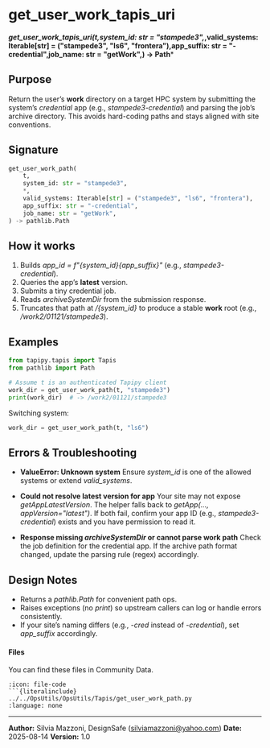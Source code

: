# get_user_work_tapis_uri
***get_user_work_tapis_uri(t,system_id: str = "stampede3",*,valid_systems: Iterable[str] = ("stampede3", "ls6", "frontera"),app_suffix: str = "-credential",job_name: str = "getWork",) -> Path***

## Purpose

Return the user’s **work** directory on a target HPC system by submitting the
system’s *credential* app (e.g., *stampede3-credential*) and parsing the job’s
archive directory. This avoids hard-coding paths and stays aligned with site
conventions.

## Signature

```python
get_user_work_path(
    t,
    system_id: str = "stampede3",
    *,
    valid_systems: Iterable[str] = ("stampede3", "ls6", "frontera"),
    app_suffix: str = "-credential",
    job_name: str = "getWork",
) -> pathlib.Path
````

## How it works

1. Builds *app_id = f"{system_id}{app_suffix}"* (e.g., *stampede3-credential*).
2. Queries the app’s **latest** version.
3. Submits a tiny credential job.
4. Reads *archiveSystemDir* from the submission response.
5. Truncates that path at */{system_id}* to produce a stable **work** root
   (e.g., */work2/01121/stampede3*).

## Examples

```python
from tapipy.tapis import Tapis
from pathlib import Path

# Assume t is an authenticated Tapipy client
work_dir = get_user_work_path(t, "stampede3")
print(work_dir)  # -> /work2/01121/stampede3
```

Switching system:

```python
work_dir = get_user_work_path(t, "ls6")
```

## Errors & Troubleshooting

* **ValueError: Unknown system**
  Ensure *system_id* is one of the allowed systems or extend *valid_systems*.

* **Could not resolve latest version for app**
  Your site may not expose *getAppLatestVersion*. The helper falls back to
  *getApp(..., appVersion="latest")*. If both fail, confirm your app ID (e.g.,
  *stampede3-credential*) exists and you have permission to read it.

* **Response missing *archiveSystemDir* or cannot parse work path**
  Check the job definition for the credential app. If the archive path format
  changed, update the parsing rule (regex) accordingly.

## Design Notes

* Returns a *pathlib.Path* for convenient path ops.
* Raises exceptions (no *print*) so upstream callers can log or handle errors
  consistently.
* If your site’s naming differs (e.g., *-cred* instead of *-credential*), set
  *app_suffix* accordingly.


#### Files
You can find these files in Community Data.

```{dropdown} get_user_work_path.py
:icon: file-code
```{literalinclude} ../../OpsUtils/OpsUtils/Tapis/get_user_work_path.py
:language: none
```


---

**Author:** Silvia Mazzoni, DesignSafe (silviamazzoni@yahoo.com)
**Date:** 2025-08-14
**Version:** 1.0